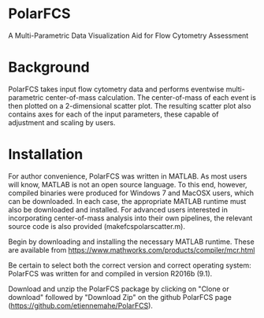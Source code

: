 # PolarFCS
A Multi-Parametric Data Visualization Aid for Flow Cytometry Assessment

# Background
PolarFCS takes input flow cytometry data and performs eventwise multi-parametric center-of-mass calculation. The center-of-mass of each event is then plotted on a 2-dimensional scatter plot. The resulting scatter plot also contains axes for each of the input parameters, these capable of adjustment and scaling by users. 

# Installation
For author convenience, PolarFCS was written in MATLAB. As most users will know, MATLAB is not an open source language. To this end, however, compiled binaries were produced for Windows 7 and MacOSX users, which can be downloaded. In each case, the appropriate MATLAB runtime must also be downloaded and installed. For advanced users interested in incorporating center-of-mass analysis into their own pipelines, the relevant source code is also provided (makefcspolarscatter.m).

Begin by downloading and installing the necessary MATLAB runtime. These are available from https://www.mathworks.com/products/compiler/mcr.html 

Be certain to select both the correct version and correct operating system: PolarFCS was written for and compiled in version R2016b (9.1).

Download and unzip the PolarFCS package by clicking on "Clone or download" followed by "Download Zip" on the github PolarFCS page (https://github.com/etiennemahe/PolarFCS).

